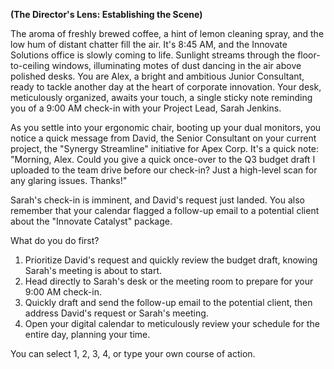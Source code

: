 

**(The Director's Lens: Establishing the Scene)**

The aroma of freshly brewed coffee, a hint of lemon cleaning spray, and the low hum of distant chatter fill the air. It's 8:45 AM, and the Innovate Solutions office is slowly coming to life. Sunlight streams through the floor-to-ceiling windows, illuminating motes of dust dancing in the air above polished desks. You are Alex, a bright and ambitious Junior Consultant, ready to tackle another day at the heart of corporate innovation. Your desk, meticulously organized, awaits your touch, a single sticky note reminding you of a 9:00 AM check-in with your Project Lead, Sarah Jenkins.

As you settle into your ergonomic chair, booting up your dual monitors, you notice a quick message from David, the Senior Consultant on your current project, the "Synergy Streamline" initiative for Apex Corp. It's a quick note: "Morning, Alex. Could you give a quick once-over to the Q3 budget draft I uploaded to the team drive before our check-in? Just a high-level scan for any glaring issues. Thanks!"

Sarah's check-in is imminent, and David's request just landed. You also remember that your calendar flagged a follow-up email to a potential client about the "Innovate Catalyst" package.

What do you do first?

1.  Prioritize David's request and quickly review the budget draft, knowing Sarah's meeting is about to start.
2.  Head directly to Sarah's desk or the meeting room to prepare for your 9:00 AM check-in.
3.  Quickly draft and send the follow-up email to the potential client, then address David's request or Sarah's meeting.
4.  Open your digital calendar to meticulously review your schedule for the entire day, planning your time.

You can select 1, 2, 3, 4, or type your own course of action.